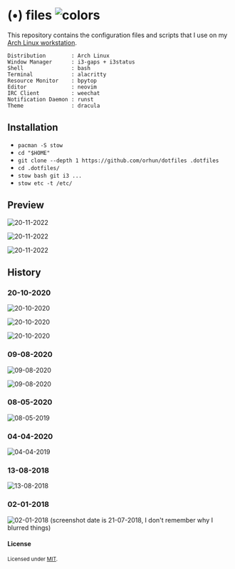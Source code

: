 # (•) files ![colors](https://user-images.githubusercontent.com/24392180/202919385-74f1d901-459c-4e5b-8b84-a8a853ea4d46.png)

This repository contains the configuration files and scripts that I use on my [Arch Linux workstation](https://gist.github.com/orhun/02102b3af3acfdaf9a5a2164bea7c3d6).

```
Distribution        : Arch Linux
Window Manager      : i3-gaps + i3status
Shell               : bash
Terminal            : alacritty
Resource Monitor    : bpytop
Editor              : neovim
IRC Client          : weechat
Notification Daemon : runst
Theme               : dracula
```

## Installation

- `pacman -S stow`
- `cd "$HOME"`
- `git clone --depth 1 https://github.com/orhun/dotfiles .dotfiles`
- `cd .dotfiles/`
- `stow bash git i3 ...`
- `stow etc -t /etc/`

## Preview

![20-11-2022](https://user-images.githubusercontent.com/24392180/202918885-6e1fbdfe-af10-4361-b982-b61227527357.jpg)

![20-11-2022](https://user-images.githubusercontent.com/24392180/202918879-b519a2d3-39bf-472e-8dbc-2de33dbb8203.jpg)

![20-11-2022](https://user-images.githubusercontent.com/24392180/202918882-eb3da01a-6f17-4fc2-ae51-4adeb88262a9.jpg)

## History

### 20-10-2020

![20-10-2020](https://user-images.githubusercontent.com/24392180/96750521-b411ec00-13d4-11eb-8402-41f7f0e76525.jpg)

![20-10-2020](https://user-images.githubusercontent.com/24392180/96750534-b83e0980-13d4-11eb-9ede-404f0ba9bd47.jpg)

![20-10-2020](https://user-images.githubusercontent.com/24392180/96847513-f2062300-145b-11eb-8911-2e9248c5b868.jpg)

### 09-08-2020

![09-08-2020](https://user-images.githubusercontent.com/24392180/89739461-87169400-da89-11ea-9c7a-a9087c474865.jpg)

![09-08-2020](https://user-images.githubusercontent.com/24392180/89739455-79f9a500-da89-11ea-9d60-8b35d067c34e.jpg)

### 08-05-2020

![08-05-2019](https://user-images.githubusercontent.com/24392180/92525006-c02e5980-f22b-11ea-9ae5-9478e2025577.jpg)

### 04-04-2020

![04-04-2019](https://user-images.githubusercontent.com/24392180/92524298-890b7880-f22a-11ea-859e-79237ec19e02.png)

### 13-08-2018

![13-08-2018](https://user-images.githubusercontent.com/24392180/92523571-41d0b800-f229-11ea-8ae5-2df8031f4071.png)

### 02-01-2018

![02-01-2018 (screenshot date is 21-07-2018, I don't remember why I blurred things)](https://user-images.githubusercontent.com/24392180/92667231-04952480-f314-11ea-93e7-5e8d55758ec0.png)

#### License

<sup>
Licensed under <a href="LICENSE">MIT</a>.
</sup>
